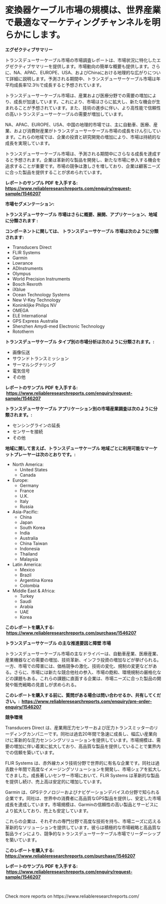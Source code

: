<p><h1>変換器ケーブル市場の規模は、世界産業で最適なマーケティングチャンネルを明らかにします。</h1></p><p><strong>エグゼクティブサマリー</strong></p>
<p><p>トランスデューサーケーブル市場の市場調査レポートは、市場状況に特化したエグゼクティブサマリーを提供します。市場動向の簡単な概要も提供します。さらに、NA、APAC、EUROPE、USA、およびChinaにおける地理的な広がりについて詳細に説明します。予測される期間中、トランスデューサーケーブル市場は年平均成長率12.3％で成長すると予想されています。</p><p>トランスデューサーケーブル市場は、産業および医療分野での需要の増加により、成長が加速しています。これにより、市場はさらに拡大し、新たな機会が生まれることが予想されています。また、技術の進歩に伴い、より高性能で信頼性の高いトランスデューサーケーブルの需要が増加しています。</p><p>NA、APAC、EUROPE、USA、中国の地理的市場では、主に自動車、医療、産業、および消費財産業がトランスデューサーケーブル市場の成長をけん引しています。これらの地域では、企業の投資と研究開発の増加により、市場は持続的な成長を実現しています。</p><p>トランスデューサーケーブル市場は、予測される期間中にさらなる成長を達成すると予想されます。企業は革新的な製品を開発し、新たな市場に参入する機会を追求することが重要です。市場の競争は激しさを増しており、企業は顧客ニーズに合った製品を提供することが求められています。</p></p>
<p><strong>レポートのサンプル PDF を入手する: <a href="https://www.reliableresearchreports.com/enquiry/request-sample/1546207">https://www.reliableresearchreports.com/enquiry/request-sample/1546207</a></strong></p>
<p><strong>市場セグメンテーション:</strong></p>
<p><strong> トランスデューサケーブル 市場はさらに概要、展開、アプリケーション、地域に分類されます :</strong></p>
<p><strong>コンポーネントに関しては、 トランスデューサケーブル 市場は次のように分類されます: &nbsp;</strong></p>
<p><ul><li>Transducers Direct</li><li>FLIR Systems</li><li>Garmin</li><li>Lowrance</li><li>ADInstruments</li><li>Olympus</li><li>World Precision Instruments</li><li>Bosch Rexroth</li><li>iXblue</li><li>Ocean Technology Systems</li><li>New V-Key Technology</li><li>Koninklijke Philips NV</li><li>OMEGA</li><li>ELE International</li><li>GPS Express Australia</li><li>Shenzhen Amydi-med Electronic Technology</li><li>Rototherm</li></ul></p>
<p><strong> トランスデューサケーブル タイプ別の市場分析は次のように分類されます。:</strong></p>
<p><ul><li>画像伝送</li><li>サウンドトランスミッション</li><li>サーマルシグナリング</li><li>電気信号</li><li>その他</li></ul></p>
<p><strong>レポートのサンプル PDF を入手する: &nbsp;<a href="https://www.reliableresearchreports.com/enquiry/request-sample/1546207">https://www.reliableresearchreports.com/enquiry/request-sample/1546207</a></strong></p>
<p><strong> トランスデューサケーブル アプリケーション別の市場産業調査は次のように分類されます。:</strong></p>
<p><ul><li>センシングラインの延長</li><li>センサーを接続</li><li>その他</li></ul></p>
<p><strong>地域に関して言えば、トランスデューサケーブル 地域ごとに利用可能なマーケットプレーヤーは次のとおりです。:</strong></p>
<p><ul>
    <li>
        North America:
        <ul>
            <li>United States</li>
            <li>Canada</li>
        </ul>
    </li>
    <li>
        Europe:
        <ul>
            <li>Germany</li>
            <li>France</li>
            <li>U.K.</li>
            <li>Italy</li>
            <li>Russia</li>
        </ul>
    </li>
    <li>
        Asia-Pacific:
        <ul>
            <li>China</li>
            <li>Japan</li>
            <li>South Korea</li>
            <li>India</li>
            <li>Australia</li>
            <li>China Taiwan</li>
            <li>Indonesia</li>
            <li>Thailand</li>
            <li>Malaysia</li>
        </ul>
    </li>
    <li>
        Latin America:
        <ul>
            <li>Mexico</li>
            <li>Brazil</li>
            <li>Argentina Korea</li>
            <li>Colombia</li>
        </ul>
    </li>
    <li>
        Middle East & Africa:
        <ul>
            <li>Turkey</li>
            <li>Saudi</li>
            <li>Arabia</li>
            <li>UAE</li>
            <li>Korea</li>
        </ul>
    </li>
    </ul></p>
<p><strong>このレポートを購入する: &nbsp;<a href="https://www.reliableresearchreports.com/purchase/1546207">https://www.reliableresearchreports.com/purchase/1546207</a></strong></p>
<p><strong>トランスデューサケーブル の主な推進要因と障壁 市場</strong></p>
<p><p>トランスデューサーケーブル市場の主なドライバーは、自動車産業、医療産業、産業機器などの需要の増加、技術革新、インフラ投資の増加などが挙げられる。一方、市場での障害には、価格競争の激化、技術の変化、規制の変更などがある。さらに、市場には新たな競合他社の参入、市場の飽和、環境規制の厳格化などの課題もある。これらの課題に直面する企業は、市場ニーズに合った製品の開発や販売戦略の見直しが求められる。</p></p>
<p><strong>このレポートを購入する前に、質問がある場合は問い合わせるか、共有してください。:&nbsp; <a href="https://www.reliableresearchreports.com/enquiry/pre-order-enquiry/1546207">https://www.reliableresearchreports.com/enquiry/pre-order-enquiry/1546207</a></strong></p>
<p><strong>競争環境</strong></p>
<p><p>Transducers Direct は、産業用圧力センサーおよび圧力トランスミッターのリーディングカンパニーです。同社は過去20年間で急速に成長し、幅広い産業向けに革新的な圧力センシングソリューションを提供しています。市場規模は、需要の増加に伴い着実に拡大しており、高品質な製品を提供していることで業界内での信頼を築いています。</p><p>FLIR Systems は、赤外線カメラ技術分野で世界的に有名な企業です。同社は過去数十年間で高度なイメージングソリューションを開発し、市場シェアを拡大してきました。成長著しいセンサー市場において、FLIR Systems は革新的な製品を提供し続け、売上高は安定的に増加しています。</p><p>Garmin は、GPSテクノロジーおよびナビゲーションデバイスの分野で知られる企業です。同社は、世界中の消費者に高品質なGPS製品を提供し、安定した市場成長を達成しています。市場規模は、Garminの信頼性の高い製品とサービスにより拡大しており、売上も安定しています。</p><p>これらの企業は、それぞれの専門分野で高度な技術を持ち、市場ニーズに応える革新的なソリューションを提供しています。彼らは積極的な市場戦略と高品質な製品ラインにより、競争的なトランスデューサーケーブル市場でリーダーシップを築いています。</p></p>
<p><strong>このレポートを購入する: &nbsp; <a href="https://www.reliableresearchreports.com/purchase/1546207">https://www.reliableresearchreports.com/purchase/1546207</a></strong></p>
<p><strong>レポートのサンプル PDF を入手する: &nbsp;<a href="https://www.reliableresearchreports.com/enquiry/request-sample/1546207">https://www.reliableresearchreports.com/enquiry/request-sample/1546207</a></strong><strong></strong></p>
<p>&nbsp;</p>
<p>Check more reports on https://www.reliableresearchreports.com/</p>